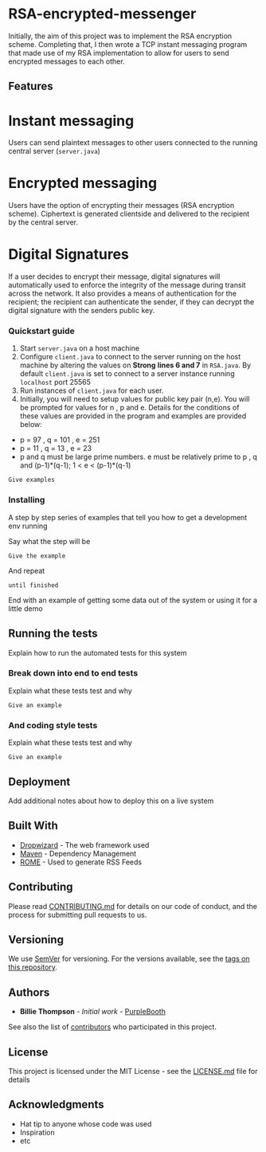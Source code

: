 # RSA-encrypted-messenger

Initially, the aim of this project was to implement the RSA encryption scheme. Completing that, I then wrote a TCP instant messaging program that made use of my RSA implementation to allow for users to send encrypted messages to each other.

## Features

# Instant messaging
Users can send plaintext messages to other users connected to the running central server (`server.java`)
# Encrypted messaging
Users have the option of encrypting their messages (RSA encryption scheme). Ciphertext is generated clientside
and delivered to the recipient by the central server.
# Digital Signatures
If a user decides to encrypt their message, digital signatures will automatically used to enforce the integrity of the message during transit across the network. It also provides a means of authentication for the recipient; the recipient can authenticate the sender, if they can decrypt the digital signature with the senders public key.

### Quickstart guide
1. Start `server.java` on a host machine
2. Configure `client.java` to connect to the server running on the host machine by altering the values on
**Strong** __lines 6 and 7__ in `RSA.java`. By default `client.java` is set to connect to a server instance running `localhost`
port 25565
3. Run instances of `client.java` for each user.
4. Initially, you will need to setup values for public key pair (n,e). You will be prompted for values for n , p and e. Details for the conditions of these values are provided in the program and examples are provided below:
*  p = 97 , q = 101 , e = 251
*  p = 11 , q = 13 , e = 23
*  p and q must be large prime numbers. e must be relatively prime to p , q and (p-1)\*(q-1); 1 < e < (p-1)\*(q-1)

```
Give examples
```

### Installing

A step by step series of examples that tell you how to get a development env running

Say what the step will be

```
Give the example
```

And repeat

```
until finished
```

End with an example of getting some data out of the system or using it for a little demo

## Running the tests

Explain how to run the automated tests for this system

### Break down into end to end tests

Explain what these tests test and why

```
Give an example
```

### And coding style tests

Explain what these tests test and why

```
Give an example
```

## Deployment

Add additional notes about how to deploy this on a live system

## Built With

* [Dropwizard](http://www.dropwizard.io/1.0.2/docs/) - The web framework used
* [Maven](https://maven.apache.org/) - Dependency Management
* [ROME](https://rometools.github.io/rome/) - Used to generate RSS Feeds

## Contributing

Please read [CONTRIBUTING.md](https://gist.github.com/PurpleBooth/b24679402957c63ec426) for details on our code of conduct, and the process for submitting pull requests to us.

## Versioning

We use [SemVer](http://semver.org/) for versioning. For the versions available, see the [tags on this repository](https://github.com/your/project/tags).

## Authors

* **Billie Thompson** - *Initial work* - [PurpleBooth](https://github.com/PurpleBooth)

See also the list of [contributors](https://github.com/your/project/contributors) who participated in this project.

## License

This project is licensed under the MIT License - see the [LICENSE.md](LICENSE.md) file for details

## Acknowledgments

* Hat tip to anyone whose code was used
* Inspiration
* etc
